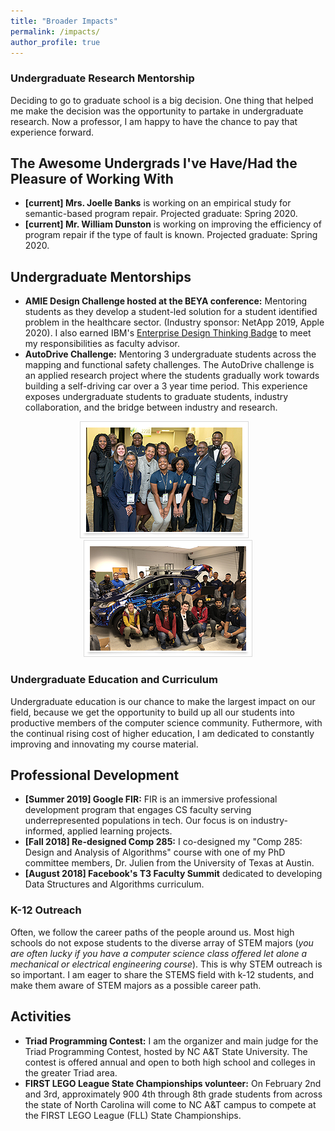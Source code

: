 ```yaml
---
title: "Broader Impacts"
permalink: /impacts/
author_profile: true
---
```


### <i class="fa fa-fw fa-user-graduate" aria-hidden="true"></i> Undergraduate Research Mentorship


Deciding to go to graduate school is a big decision. One thing that helped me make the decision was the opportunity to partake in undergraduate research. Now a professor, I am happy to have the chance to pay that experience forward.

## The Awesome Undergrads I've Have/Had the Pleasure of Working With

* **\[current\] Mrs. Joelle Banks** is working on an empirical study for semantic-based program repair. Projected graduate: Spring 2020.
* **\[current\] Mr. William Dunston** is working on improving the efficiency of program repair if the type of fault is known. Projected graduate: Spring 2020.

## Undergraduate Mentorships
* **AMIE Design Challenge hosted at the BEYA conference:** Mentoring students as they develop a student-led solution for a student identified problem in the healthcare sector. (Industry sponsor: NetApp 2019, Apple 2020). I also earned IBM's [Enterprise Design Thinking Badge](https://www.youracclaim.com/badges/e5123a17-6b9a-40c2-a1b3-87f8afc98a4b/public_url) to meet my responsibilities as faculty advisor.
* **AutoDrive Challenge:** Mentoring 3 undergraduate students across the mapping and functional safety challenges. The AutoDrive challenge is an applied research project where the students gradually work towards building a self-driving car over a 3 year time period. This experience exposes undergraduate students to graduate students, industry collaboration, and the bridge between industry and research.

<center><img src="../images/amie.png" alt="AMIE Design Challenge"> &nbsp;&nbsp; <img src="../images/auto1.png" alt="SAE-GM Autodrive Challenge"></center>

### <i class="fa fa-fw fa-chalkboard-teacher" aria-hidden="true"></i> Undergraduate Education and Curriculum

Undergraduate education is our chance to make the largest impact on our field, because we get the opportunity to build up all our students into productive members of the computer science community. Futhermore, with the continual rising cost of higher education, I am dedicated to constantly improving and innovating my course material.

## Professional Development 
* **\[Summer 2019\] Google FIR:** FIR is an immersive professional development program that engages CS faculty serving underrepresented populations in tech.  Our focus is on industry-informed, applied learning projects. 
* **\[Fall 2018\] Re-designed Comp 285:** I co-designed my "Comp 285: Design and Analysis of Algorithms" course with one of my PhD committee members, Dr. Julien from the University of Texas at Austin.
* **\[August 2018\] Facebook's T3 Faculty Summit** dedicated to developing Data Structures and Algorithms curriculum.

### <i class="fa fa-fw fa-school" aria-hidden="true"></i> K-12 Outreach

Often, we follow the career paths of the people around us. Most high schools do not expose students to the diverse array of STEM majors 
(*you are often lucky if you have a computer science class offered let alone a mechanical or electrical engineering course*). This is why STEM outreach is so important. I am eager to share the STEMS field with k-12 students, and make them aware of STEM majors as a possible career path.

## Activities
* **Triad Programming Contest:** I am the organizer and main judge for the Triad Programming Contest, hosted by NC A&T State University. The contest is offered annual and open to both high school and colleges in the greater Triad area.
* **FIRST LEGO League State Championships volunteer:** On February 2nd and 3rd, approximately 900 4th through 8th grade students from across the state of North Carolina will come to NC A&T campus to compete at the FIRST LEGO League (FLL) State Championships.
